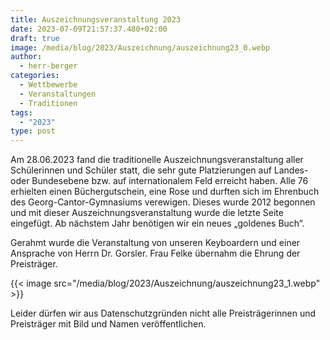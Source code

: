 ```yaml
---
title: Auszeichnungsveranstaltung 2023
date: 2023-07-09T21:57:37.480+02:00
draft: true
image: /media/blog/2023/Auszeichnung/auszeichnung23_0.webp
author:
  - herr-berger
categories:
  - Wettbewerbe
  - Veranstaltungen
  - Traditionen
tags:
  - "2023"
type: post
---
```

Am 28.06.2023 fand die traditionelle Auszeichnungsveranstaltung aller Schülerinnen und Schüler statt, die sehr gute Platzierungen auf Landes- oder Bundesebene bzw. auf internationalem Feld erreicht haben. Alle 76 erhielten einen Büchergutschein, eine Rose und durften sich im Ehrenbuch des Georg-Cantor-Gymnasiums verewigen. Dieses wurde 2012 begonnen und mit dieser Auszeichnungsveranstaltung wurde die letzte Seite eingefügt. Ab nächstem Jahr benötigen wir ein neues „goldenes Buch“.

Gerahmt wurde die Veranstaltung von unseren Keyboardern und einer Ansprache von Herrn Dr. Gorsler. Frau Felke übernahm die Ehrung der Preisträger.



{{< image src="/media/blog/2023/Auszeichnung/auszeichnung23_1.webp" >}}



Leider dürfen wir aus Datenschutzgründen nicht alle Preisträgerinnen und Preisträger mit Bild und Namen veröffentlichen. 
